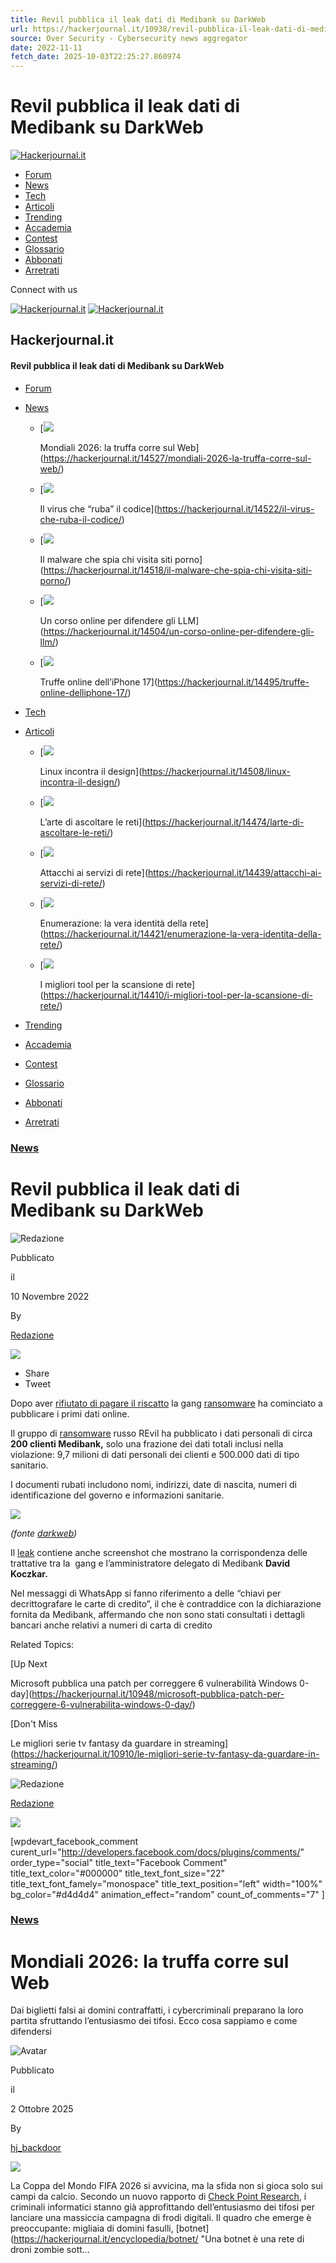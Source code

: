```yaml
---
title: Revil pubblica il leak dati di Medibank su DarkWeb
url: https://hackerjournal.it/10938/revil-pubblica-il-leak-dati-di-medibank-su-darkweb/
source: Over Security - Cybersecurity news aggregator
date: 2022-11-11
fetch_date: 2025-10-03T22:25:27.860974
---
```


# Revil pubblica il leak dati di Medibank su DarkWeb

[![Hackerjournal.it](https://hackerjournal.it/wp-content/uploads/2017/12/hjnegw-1.png)](https://hackerjournal.it/)

* [Forum](https://hackerjournal.it/forum/)
* [News](https://hackerjournal.it/category/news/)
* [Tech](https://hackerjournal.it/category/tecno/)
* [Articoli](https://hackerjournal.it/category/tech/)
* [Trending](https://hackerjournal.it/trending/)
* [Accademia](https://hackerjournal.it/corsi/)
* [Contest](https://hackerjournal.it/contest/)
* [Glossario](https://hackerjournal.it/encyclopedia/)
* [Abbonati](https://hackerjournal.it/81/abbonati-ad-hacker-journal/)
* [Arretrati](https://hackerjournal.it/arretrati-hackerjournal/)

Connect with us

[![Hackerjournal.it](https://hackerjournal.it/wp-content/uploads/2017/12/hjnew-1.png)](https://hackerjournal.it/)
[![Hackerjournal.it](https://hackerjournal.it/wp-content/uploads/2017/12/hjnegw-1.png)](https://hackerjournal.it/)

## Hackerjournal.it

#### Revil pubblica il leak dati di Medibank su DarkWeb

* [Forum](https://hackerjournal.it/forum/)
* [News](https://hackerjournal.it/category/news/)

  + [![](https://hackerjournal.it/wp-content/uploads/2025/09/coppadelmondo-400x240.png)

    Mondiali 2026: la truffa corre sul Web](https://hackerjournal.it/14527/mondiali-2026-la-truffa-corre-sul-web/)
  + [![](https://hackerjournal.it/wp-content/uploads/2025/09/massive_npm-400x240.png)

    Il virus che “ruba” il codice](https://hackerjournal.it/14522/il-virus-che-ruba-il-codice/)
  + [![](https://hackerjournal.it/wp-content/uploads/2025/09/stellarium-400x240.jpg)

    Il malware che spia chi visita siti porno](https://hackerjournal.it/14518/il-malware-che-spia-chi-visita-siti-porno/)
  + [![](https://hackerjournal.it/wp-content/uploads/2025/09/kaspesky_corso-400x240.png)

    Un corso online per difendere gli LLM](https://hackerjournal.it/14504/un-corso-online-per-difendere-gli-llm/)
  + [![](https://hackerjournal.it/wp-content/uploads/2025/09/truffa_iphone-400x240.png)

    Truffe online dell’iPhone 17](https://hackerjournal.it/14495/truffe-online-delliphone-17/)
* [Tech](https://hackerjournal.it/category/tecno/)
* [Articoli](https://hackerjournal.it/category/tech/)

  + [![](https://hackerjournal.it/wp-content/uploads/2025/09/deepin_home-400x240.png)

    Linux incontra il design](https://hackerjournal.it/14508/linux-incontra-il-design/)
  + [![](https://hackerjournal.it/wp-content/uploads/2025/09/concetto-di-gestione-delle-relazioni-con-i-clienti-400x240.jpg)

    L’arte di ascoltare le reti](https://hackerjournal.it/14474/larte-di-ascoltare-le-reti/)
  + [![](https://hackerjournal.it/wp-content/uploads/2025/04/attacchi-cibenetici-400x240.jpg)

    Attacchi ai servizi di rete](https://hackerjournal.it/14439/attacchi-ai-servizi-di-rete/)
  + [![](https://hackerjournal.it/wp-content/uploads/2025/08/persona-che-scrive-su-un-primo-piano-del-computer-portatile-400x240.jpg)

    Enumerazione: la vera identità della rete](https://hackerjournal.it/14421/enumerazione-la-vera-identita-della-rete/)
  + [![](https://hackerjournal.it/wp-content/uploads/2025/08/codice-binario-con-globo-sul-computer-portatile-400x240.jpg)

    I migliori tool per la scansione di rete](https://hackerjournal.it/14410/i-migliori-tool-per-la-scansione-di-rete/)
* [Trending](https://hackerjournal.it/trending/)
* [Accademia](https://hackerjournal.it/corsi/)
* [Contest](https://hackerjournal.it/contest/)
* [Glossario](https://hackerjournal.it/encyclopedia/)
* [Abbonati](https://hackerjournal.it/81/abbonati-ad-hacker-journal/)
* [Arretrati](https://hackerjournal.it/arretrati-hackerjournal/)

### [News](https://hackerjournal.it/category/news/)

# Revil pubblica il leak dati di Medibank su DarkWeb

![Redazione](https://hackerjournal.it/wp-content/uploads/2017/03/hjnew-100x100.png)

Pubblicato

il

10 Novembre 2022

By

[Redazione](https://hackerjournal.it/author/hnew/ "Articoli scritti da Redazione")

![](https://hackerjournal.it/wp-content/uploads/2022/11/54a64c81b8c4ce2c71639d628696ba9fcc985710.jpg)

* Share
* Tweet

Dopo aver [rifiutato di pagare il riscatto](https://hackerjournal.it/10879/medibank-attacco-ransomware-revil-ma-rifiuta-di-pagare-il-riscatto/) la gang [ransomware](https://hackerjournal.it/encyclopedia/ransomware/ "Un ransomware è un tipo di malware che limita l'accesso del dispositivo che infetta, richiedendo un riscatto da pagare per rimuovere la limitazione.") ha cominciato a pubblicare i primi dati online.

Il gruppo di [ransomware](https://hackerjournal.it/encyclopedia/ransomware/ "Un ransomware è un tipo di malware che limita l'accesso del dispositivo che infetta, richiedendo un riscatto da pagare per rimuovere la limitazione.") russo REvil ha pubblicato i dati personali di circa **200 clienti Medibank,** solo una frazione dei dati totali inclusi nella violazione: 9,7 milioni di dati personali dei clienti e 500.000 dati di tipo sanitario.

I documenti rubati includono nomi, indirizzi, date di nascita, numeri di identificazione del governo e informazioni sanitarie.

[![](https://hackerjournal.it/wp-content/uploads/2022/11/medibank-ransowmare-attack-data-leak-dark-web.jpg)](https://hackerjournal.it/wp-content/uploads/2022/11/medibank-ransowmare-attack-data-leak-dark-web.jpg)

*(fonte [darkweb](https://hackerjournal.it/encyclopedia/darkweb/ "Il Dark Web è un gruppo di siti Internet nascosti e accessibili solo attraverso un browser apposito. Il suo scopo è mantenere l'attività online anonima e privata."))*

Il [leak](https://hackerjournal.it/encyclopedia/leak/ "Un contenuto o una notizia trapelata (spesso sul web) prima dell'effettiva data di divulgazione.") contiene anche screenshot che mostrano la corrispondenza delle trattative tra la  gang e l’amministratore delegato di Medibank **David Koczkar.**

NeI messaggi di WhatsApp si fanno riferimento a delle “chiavi per decrittografare le carte di credito”, il che è contraddice con la dichiarazione fornita da Medibank, affermando che non sono stati consultati i dettagli bancari anche relativi a numeri di carta di credito

Related Topics:

[Up Next

Microsoft pubblica una patch per correggere 6 vulnerabilità Windows 0-day](https://hackerjournal.it/10948/microsoft-pubblica-patch-per-correggere-6-vulnerabilita-windows-0-day/)

[Don't Miss

Le migliori serie tv fantasy da guardare in streaming](https://hackerjournal.it/10910/le-migliori-serie-tv-fantasy-da-guardare-in-streaming/)

![Redazione](https://hackerjournal.it/wp-content/uploads/2017/03/hjnew-100x100.png)

[Redazione](https://hackerjournal.it/author/hnew/ "Articoli scritti da Redazione")

![](https://hackerjournal.it/wp-content/uploads/2017/12/hjnew-1.png)

[wpdevart\_facebook\_comment curent\_url="http://developers.facebook.com/docs/plugins/comments/" order\_type="social" title\_text="Facebook Comment" title\_text\_color="#000000" title\_text\_font\_size="22" title\_text\_font\_famely="monospace" title\_text\_position="left" width="100%" bg\_color="#d4d4d4" animation\_effect="random" count\_of\_comments="7" ]

### [News](https://hackerjournal.it/category/news/)

# Mondiali 2026: la truffa corre sul Web

Dai biglietti falsi ai domini contraffatti, i cybercriminali preparano la loro partita sfruttando l’entusiasmo dei tifosi. Ecco cosa sappiamo e come difendersi

![Avatar](https://secure.gravatar.com/avatar/7b274a75782cdb25f96daff3132a6c9c?s=46&d=mm&r=g)

Pubblicato

il

2 Ottobre 2025

By

[hj\_backdoor](https://hackerjournal.it/author/hj_backdoor/ "Articoli scritti da hj_backdoor")

![](https://hackerjournal.it/wp-content/uploads/2025/09/coppadelmondo.png)

La Coppa del Mondo FIFA 2026 si avvicina, ma la sfida non si gioca solo sui campi da calcio. Secondo un nuovo rapporto di [Check Point Research](https://www.checkpoint.com/), i criminali informatici stanno già approfittando dell’entusiasmo dei tifosi per lanciare una massiccia campagna di frodi digitali. Il quadro che emerge è preoccupante: migliaia di domini fasulli, [botnet](https://hackerjournal.it/encyclopedia/botnet/ "Una botnet è una rete di droni zombie sott...